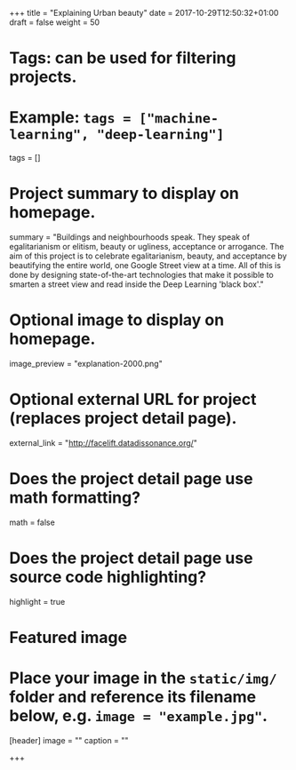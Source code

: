 +++
title = "Explaining Urban beauty"
date = 2017-10-29T12:50:32+01:00
draft = false
weight = 50
# Tags: can be used for filtering projects.
# Example: `tags = ["machine-learning", "deep-learning"]`
tags = []

# Project summary to display on homepage.
summary = "Buildings and neighbourhoods speak. They speak of egalitarianism or elitism, beauty or ugliness, acceptance or arrogance. The aim of this project is to celebrate egalitarianism, beauty, and acceptance by beautifying the entire world, one Google Street view at a time. All of this is done by designing state-of-the-art technologies that make it possible to smarten a street view and read inside the Deep Learning 'black box'."

# Optional image to display on homepage.
image_preview = "explanation-2000.png"

# Optional external URL for project (replaces project detail page).
external_link = "http://facelift.datadissonance.org/"

# Does the project detail page use math formatting?
math = false

# Does the project detail page use source code highlighting?
highlight = true

# Featured image
# Place your image in the `static/img/` folder and reference its filename below, e.g. `image = "example.jpg"`.
[header]
image = ""
caption = ""

+++